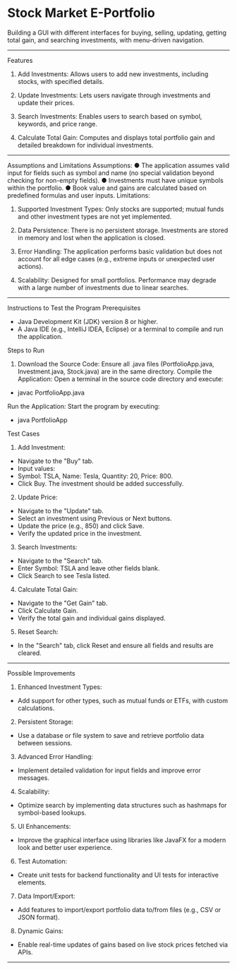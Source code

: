 # Stock Market E-Portfolio
Building a GUI with different interfaces for buying, selling, updating, getting total gain, and searching investments, with menu-driven navigation.
________________________________________
Features
1.	Add Investments:
Allows users to add new investments, including stocks, with specified details.

2.	Update Investments:
Lets users navigate through investments and update their prices.

3.	Search Investments:
Enables users to search based on symbol, keywords, and price range.

4.	Calculate Total Gain:
Computes and displays total portfolio gain and detailed breakdown for individual investments.
________________________________________
Assumptions and Limitations
Assumptions:
●	The application assumes valid input for fields such as symbol and name (no special validation beyond checking for non-empty fields).
●	Investments must have unique symbols within the portfolio.
●	Book value and gains are calculated based on predefined formulas and user inputs.
Limitations:
1.	Supported Investment Types:
Only stocks are supported; mutual funds and other investment types are not yet implemented.

2.	Data Persistence:
There is no persistent storage. Investments are stored in memory and lost when the application is closed.

3.	Error Handling:
The application performs basic validation but does not account for all edge cases (e.g., extreme inputs or unexpected user actions).

4.	Scalability:
Designed for small portfolios. Performance may degrade with a large number of investments due to linear searches.
________________________________________
Instructions to Test the Program
Prerequisites
- Java Development Kit (JDK) version 8 or higher.
- A Java IDE (e.g., IntelliJ IDEA, Eclipse) or a terminal to compile and run the application.

Steps to Run
1.	Download the Source Code:
Ensure all .java files (PortfolioApp.java, Investment.java, Stock.java) are in the same directory.
Compile the Application: Open a terminal in the source code directory and execute:

  -  javac PortfolioApp.java


Run the Application: Start the program by executing:

  - java PortfolioApp


Test Cases
1.	Add Investment:

- Navigate to the "Buy" tab.
- Input values:
- Symbol: TSLA, Name: Tesla, Quantity: 20, Price: 800.
- Click Buy. The investment should be added successfully.

2.	Update Price:

-	Navigate to the "Update" tab.
-	Select an investment using Previous or Next buttons.
-	Update the price (e.g., 850) and click Save.
-	Verify the updated price in the investment.

3.	Search Investments:

-   Navigate to the "Search" tab.
-   Enter Symbol: TSLA and leave other fields blank.
-   Click Search to see Tesla listed.

4.	Calculate Total Gain:

-   Navigate to the "Get Gain" tab.
-   Click Calculate Gain.
-   Verify the total gain and individual gains displayed.

5.	Reset Search:

-   In the "Search" tab, click Reset and ensure all fields and results are cleared.
________________________________________
Possible Improvements
1.	Enhanced Investment Types:

-   Add support for other types, such as mutual funds or ETFs, with custom calculations.

2.	Persistent Storage:

-   Use a database or file system to save and retrieve portfolio data between sessions.

3.	Advanced Error Handling:

-   Implement detailed validation for input fields and improve error messages.

4.	Scalability:

-   Optimize search by implementing data structures such as hashmaps for symbol-based lookups.

5.	UI Enhancements:

-	Improve the graphical interface using libraries like JavaFX for a modern look and better user experience.
6.	Test Automation:

-	Create unit tests for backend functionality and UI tests for interactive elements.
7.	Data Import/Export:

-	Add features to import/export portfolio data to/from files (e.g., CSV or JSON format).
8.	Dynamic Gains:

-	Enable real-time updates of gains based on live stock prices fetched via APIs.
________________________________________

